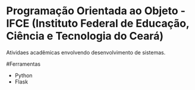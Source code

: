 # Programação Orientada ao Objeto - IFCE (Instituto Federal de Educação, Ciência e Tecnologia do Ceará)

Atividaes acadêmicas envolvendo desenvolvimento de sistemas.

#Ferramentas
- Python
- Flask

